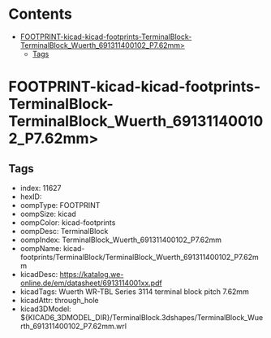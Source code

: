 



Contents
========

* [FOOTPRINT-kicad-kicad-footprints-TerminalBlock-TerminalBlock_Wuerth_691311400102_P7.62mm>](#footprint-kicad-kicad-footprints-terminalblock-terminalblock_wuerth_691311400102_p762mm)
	* [Tags](#tags)

# FOOTPRINT-kicad-kicad-footprints-TerminalBlock-TerminalBlock_Wuerth_691311400102_P7.62mm>

## Tags

- index: 11627
- hexID: 
- oompType: FOOTPRINT
- oompSize: kicad
- oompColor: kicad-footprints
- oompDesc: TerminalBlock
- oompIndex: TerminalBlock_Wuerth_691311400102_P7.62mm
- oompName: kicad-footprints/TerminalBlock/TerminalBlock_Wuerth_691311400102_P7.62mm
- kicadDesc: https://katalog.we-online.de/em/datasheet/6913114001xx.pdf
- kicadTags: Wuerth WR-TBL Series 3114 terminal block pitch 7.62mm
- kicadAttr: through_hole
- kicad3DModel: ${KICAD6_3DMODEL_DIR}/TerminalBlock.3dshapes/TerminalBlock_Wuerth_691311400102_P7.62mm.wrl
